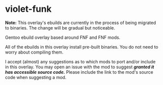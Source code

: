# violet-funk

**Note:** This overlay's ebuilds are currently in the process of being migrated to binaries. The change will be gradual but noticeable.

Gentoo ebuild overlay based around FNF and FNF mods.

All of the ebuilds in this overlay install pre-built binaries. You do not need to worry about compiling them.

I accept (almost) any suggestions as to which mods to port and/or include in this overlay. You may open an issue with the mod to suggest ***granted it has accessible source code.*** Please include the link to the mod's source code when suggesting a mod.
